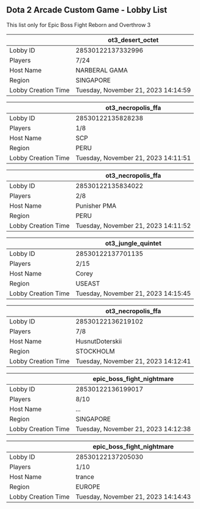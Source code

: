 ## Dota 2 Arcade Custom Game - Lobby List

This list only for Epic Boss Fight Reborn and Overthrow 3

|  | ot3_desert_octet |
| ------ | ------ |
| Lobby ID | 28530122137332996 |
| Players | 7/24 |
| Host Name | NARBERAL GAMA |
| Region | SINGAPORE |
| Lobby Creation Time | Tuesday, November 21, 2023 14:14:59 |


|  | ot3_necropolis_ffa |
| ------ | ------ |
| Lobby ID | 28530122135828238 |
| Players | 1/8 |
| Host Name | SCP |
| Region | PERU |
| Lobby Creation Time | Tuesday, November 21, 2023 14:11:51 |


|  | ot3_necropolis_ffa |
| ------ | ------ |
| Lobby ID | 28530122135834022 |
| Players | 2/8 |
| Host Name | Punisher PMA |
| Region | PERU |
| Lobby Creation Time | Tuesday, November 21, 2023 14:11:52 |


|  | ot3_jungle_quintet |
| ------ | ------ |
| Lobby ID | 28530122137701135 |
| Players | 2/15 |
| Host Name | Corey |
| Region | USEAST |
| Lobby Creation Time | Tuesday, November 21, 2023 14:15:45 |


|  | ot3_necropolis_ffa |
| ------ | ------ |
| Lobby ID | 28530122136219102 |
| Players | 7/8 |
| Host Name | HusnutDoterskii |
| Region | STOCKHOLM |
| Lobby Creation Time | Tuesday, November 21, 2023 14:12:41 |


|  | epic_boss_fight_nightmare |
| ------ | ------ |
| Lobby ID | 28530122136199017 |
| Players | 8/10 |
| Host Name | ... |
| Region | SINGAPORE |
| Lobby Creation Time | Tuesday, November 21, 2023 14:12:38 |


|  | epic_boss_fight_nightmare |
| ------ | ------ |
| Lobby ID | 28530122137205030 |
| Players | 1/10 |
| Host Name | trance |
| Region | EUROPE |
| Lobby Creation Time | Tuesday, November 21, 2023 14:14:43 |


